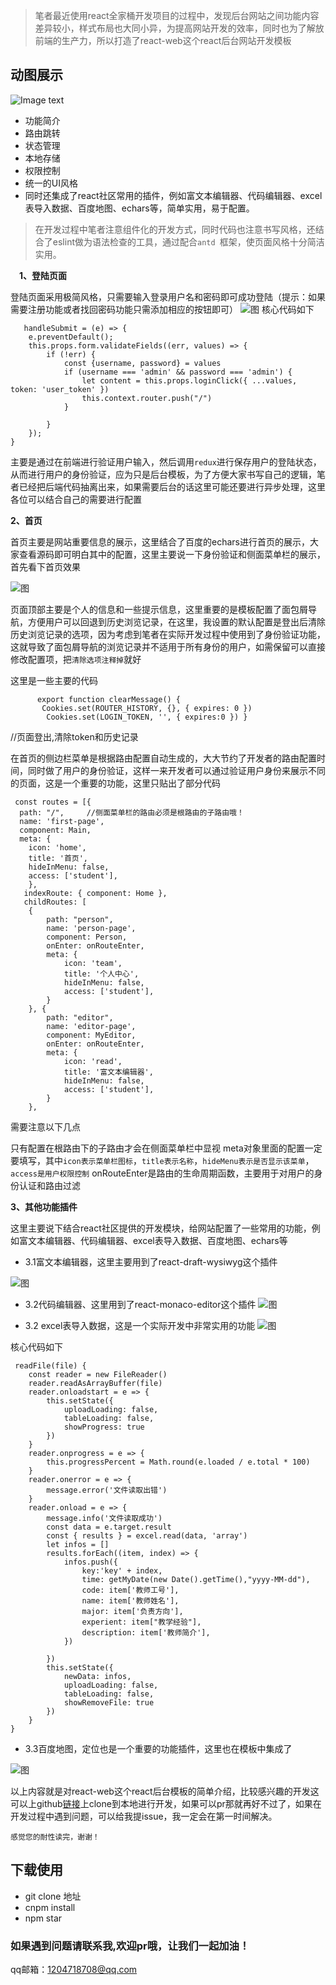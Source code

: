 
>笔者最近使用react全家桶开发项目的过程中，发现后台网站之间功能内容差异较小，样式布局也大同小异，为提高网站开发的效率，同时也为了解放前端的生产力，所以打造了react-web这个react后台网站开发模板

## 动图展示
![Image text](https://media.kaolaplay.com/aibb_show.gif)

* 功能简介
* 路由跳转
* 状态管理
* 本地存储
* 权限控制
* 统一的UI风格
* 同时还集成了react社区常用的插件，例如富文本编辑器、代码编辑器、excel表导入数据、百度地图、echars等，简单实用，易于配置。
 

>在开发过程中笔者注意组件化的开发方式，同时代码也注意书写风格，还结合了eslint做为语法检查的工具，通过配合`antd `框架，使页面风格十分简洁实用。


&emsp;**1、登陆页面**

登陆页面采用极简风格，只需要输入登录用户名和密码即可成功登陆（提示：如果需要注册功能或者找回密码功能只需添加相应的按钮即可）
![图](https://user-gold-cdn.xitu.io/2018/12/25/167e39481c27f2ee?imageView2/0/w/1280/h/960/format/webp/ignore-error/1)
核心代码如下

       handleSubmit = (e) => {
        e.preventDefault();
        this.props.form.validateFields((err, values) => {
            if (!err) {
                const {username, password} = values
                if (username === 'admin' && password === 'admin') {
                    let content = this.props.loginClick({ ...values, token: 'user_token' })
                    this.context.router.push("/")
                }

            }
        });
    }
主要是通过在前端进行验证用户输入，然后调用`redux`进行保存用户的登陆状态，从而进行用户的身份验证，应为只是后台模板，为了方便大家书写自己的逻辑，笔者已经把后端代码抽离出来，如果需要后台的话这里可能还要进行异步处理，这里各位可以结合自己的需要进行配置



**2、首页**

首页主要是网站重要信息的展示，这里结合了百度的echars进行首页的展示，大家查看源码即可明白其中的配置，这里主要说一下身份验证和侧面菜单栏的展示，首先看下首页效果

![图](https://user-gold-cdn.xitu.io/2018/12/25/167e39c3fe334c95?imageView2/0/w/1280/h/960/format/webp/ignore-error/1)



页面顶部主要是个人的信息和一些提示信息，这里重要的是模板配置了面包屑导航，方便用户可以回退到历史浏览记录，在这里，我设置的默认配置是登出后清除历史浏览记录的选项，因为考虑到笔者在实际开发过程中使用到了身份验证功能，这就导致了面包屑导航的浏览记录并不适用于所有身份的用户，如需保留可以直接修改配置项，把`清除选项注释掉`就好

这里是一些主要的代码
```
      export function clearMessage() {
       Cookies.set(ROUTER_HISTORY, {}, { expires: 0 })
        Cookies.set(LOGIN_TOKEN, '', { expires:0 }) }
```
//页面登出,清除token和历史记录



在首页的侧边栏菜单是根据路由配置自动生成的，大大节约了开发者的路由配置时间，同时做了用户的身份验证，这样一来开发者可以通过验证用户身份来展示不同的页面，这是一个重要的功能，这里只贴出了部分代码

     const routes = [{
      path: "/",     //侧面菜单栏的路由必须是根路由的子路由哦！
      name: 'first-page',
      component: Main,
      meta: {
        icon: 'home',
        title: '首页',
        hideInMenu: false,
        access: ['student'],
        },
       indexRoute: { component: Home },
       childRoutes: [
        {
            path: "person",
            name: 'person-page',
            component: Person,
            onEnter: onRouteEnter,
            meta: {
                icon: 'team',
                title: '个人中心',
                hideInMenu: false,
                access: ['student'],
            }
        }, {
            path: "editor",
            name: 'editor-page',
            component: MyEditor,
            onEnter: onRouteEnter,
            meta: {
                icon: 'read',
                title: '富文本编辑器',
                hideInMenu: false,
                access: ['student'],
            }
        }, 
需要注意以下几点

只有配置在根路由下的子路由才会在侧面菜单栏中显视
meta对象里面的配置一定要填写，其中`icon表示菜单栏图标`，`title表示名称`，`hideMenu表示是否显示该菜单`，`access是用户权限控制`
onRouteEnter是路由的生命周期函数，主要用于对用户的身份认证和路由过滤


**3、其他功能插件**

这里主要说下结合react社区提供的开发模块，给网站配置了一些常用的功能，例如富文本编辑器、代码编辑器、excel表导入数据、百度地图、echars等

* 3.1富文本编辑器，这里主要用到了react-draft-wysiwyg这个插件

![图](https://user-gold-cdn.xitu.io/2018/12/25/167e3adef1621ddb?imageView2/0/w/1280/h/960/format/webp/ignore-error/1)





* 3.2代码编辑器、这里用到了react-monaco-editor这个插件
![图](https://user-gold-cdn.xitu.io/2018/12/25/167e3af3f8274faf?imageView2/0/w/1280/h/960/format/webp/ignore-error/1)





* 3.2 excel表导入数据，这是一个实际开发中非常实用的功能
![图](https://user-gold-cdn.xitu.io/2018/12/25/167e3b025654d695?imageView2/0/w/1280/h/960/format/webp/ignore-error/1)






核心代码如下

     readFile(file) {
        const reader = new FileReader()
        reader.readAsArrayBuffer(file)
        reader.onloadstart = e => {
            this.setState({
                uploadLoading: false,
                tableLoading: false,
                showProgress: true
            })
        }
        reader.onprogress = e => {
            this.progressPercent = Math.round(e.loaded / e.total * 100)
        }
        reader.onerror = e => {
            message.error('文件读取出错')
        }
        reader.onload = e => {
            message.info('文件读取成功')
            const data = e.target.result
            const { results } = excel.read(data, 'array')
            let infos = []
            results.forEach((item, index) => {
                infos.push({
                    key:'key' + index,
                    time: getMyDate(new Date().getTime(),"yyyy-MM-dd"),
                    code: item['教师工号'],
                    name: item['教师姓名'],
                    major: item['负责方向'],
                    experient: item["教学经验"],
                    description: item['教师简介'],
                })

            })
            this.setState({
                newData: infos,
                uploadLoading: false,
                tableLoading: false,
                showRemoveFile: true
            })
        }
    }


* 3.3百度地图，定位也是一个重要的功能插件，这里也在模板中集成了

![图](https://user-gold-cdn.xitu.io/2018/12/25/167e3b2bb1ad1aaa?imageView2/0/w/1280/h/960/format/webp/ignore-error/1)


以上内容就是对react-web这个react后台模板的简单介绍，比较感兴趣的开发这可以上github[链接](https://github.com/zrxisme/react-web)上clone到本地进行开发，如果可以pr那就再好不过了，如果在开发过程中遇到问题，可以给我提issue，我一定会在第一时间解决。

`感觉您的耐性读完，谢谢！`



## 下载使用
* git clone 地址
* cnpm install
* npm star



### 如果遇到问题请联系我,欢迎pr哦，让我们一起加油！

qq邮箱：1204718708@qq.com

